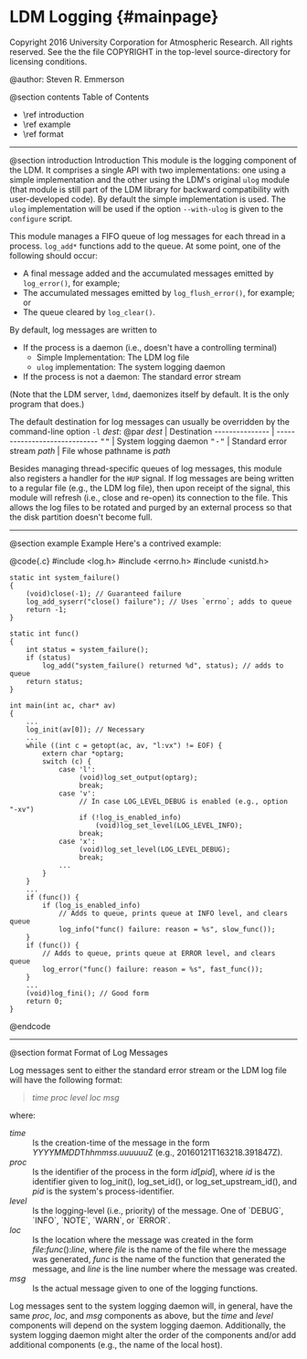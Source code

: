 LDM Logging             {#mainpage}
===========

Copyright 2016 University Corporation for Atmospheric Research. All rights
reserved. See the the file COPYRIGHT in the top-level source-directory for
licensing conditions.

@author: Steven R. Emmerson

@section contents Table of Contents
- \ref introduction
- \ref example
- \ref format

<hr>

@section introduction Introduction
This module is the logging component of the LDM. It comprises a single API
with two implementations: one using a simple implementation and the other
using the LDM's original `ulog` module (that module is still part of the LDM
library for backward compatibility with user-developed code). By default the
simple implementation is used. The `ulog` implementation will be used if the
option `--with-ulog` is given to the `configure` script.

This module manages a FIFO queue of log messages for each thread in a
process. `log_add*` functions add to the queue. At some point, one of the
following should occur:
  - A final message added and the accumulated messages emitted by
    `log_error()`, for example;
  - The accumulated messages emitted by `log_flush_error()`, for example;
    or
  - The queue cleared by `log_clear()`.

By default, log messages are written to
  - If the process is a daemon (i.e., doesn't have a controlling terminal)
    - Simple Implementation: The LDM log file
    - `ulog` implementation: The system logging daemon
  - If the process is not a daemon: The standard error stream

(Note that the LDM server, `ldmd`, daemonizes itself by default. It is the
only program that does.)

The default destination for log messages can usually be overridden by the
command-line option `-l` _dest_:
@par
<em>dest</em>   | Destination
--------------- | -----------------------------
<tt>""</tt>     | System logging daemon
<tt>"-"</tt>    | Standard error stream
<em>path</em>   | File whose pathname is _path_

Besides managing thread-specific queues of log messages, this module also
registers a handler for the `HUP` signal. If log messages are being written
to a regular file (e.g., the LDM log file), then upon receipt of the signal,
this module will refresh (i.e., close and re-open) its connection to the file.
This allows the log files to be rotated and purged by an external process so
that the disk partition doesn't become full.

---------------

@section example Example
Here's a contrived example:

@code{.c}
    #include <log.h>
    #include <errno.h>
    #include <unistd.h>

    static int system_failure()
    {
        (void)close(-1); // Guaranteed failure
        log_add_syserr("close() failure"); // Uses `errno`; adds to queue
        return -1;
    }

    static int func()
    {
        int status = system_failure();
        if (status)
            log_add("system_failure() returned %d", status); // adds to queue
        return status;
    }

    int main(int ac, char* av)
    {
        ...
        log_init(av[0]); // Necessary
        ...
        while ((int c = getopt(ac, av, "l:vx") != EOF) {
            extern char *optarg;
            switch (c) {
                case 'l':
                     (void)log_set_output(optarg);
                     break;
                case 'v':
                     // In case LOG_LEVEL_DEBUG is enabled (e.g., option "-xv")
                     if (!log_is_enabled_info)
                         (void)log_set_level(LOG_LEVEL_INFO);
                     break;
                case 'x':
                     (void)log_set_level(LOG_LEVEL_DEBUG);
                     break;
                ...
            }
        }
        ...
        if (func()) {
            if (log_is_enabled_info)
                // Adds to queue, prints queue at INFO level, and clears queue
                log_info("func() failure: reason = %s", slow_func());
        }
        if (func()) {
            // Adds to queue, prints queue at ERROR level, and clears queue
            log_error("func() failure: reason = %s", fast_func());
        }
        ...
        (void)log_fini(); // Good form
        return 0;
    }
@endcode

<hr>

@section format Format of Log Messages

Log messages sent to either the standard error stream or the LDM log file will
have the following format:

> _time_ _proc_ _level_ _loc_ _msg_

where:
<dl>
<dt><em>time</em> <dd>Is the creation-time of the message in the form
    <em>YYYYMMDD</em>T<em>hhmmss</em>.<em>uuuuuu</em>Z
    (e.g., 20160121T163218.391847Z).
<dt><em>proc</em> <dd>Is the identifier of the process in the form
    <em>id</em>[<em>pid</em>], where <em>id</em> is the identifier given to
    log_init(), log_set_id(), or log_set_upstream_id(), and <em>pid</em> is the
    system's process-identifier.
<dt><em>level</em> <dd>Is the logging-level (i.e., priority) of the message. One
    of `DEBUG`, `INFO`, `NOTE`, `WARN`, or `ERROR`.
<dt><em>loc</em> <dd>Is the location where the message was created in the form
    <em>file</em>:<em>func</em>():<em>line</em>, where <em>file</em> is the name
    of the file where the message was generated, <em>func</em> is the name of
    the function that generated the message, and <em>line</em> is the line
    number where the message was created.
<dt><em>msg</em></dt>  <dd>Is the actual message given to one of the logging
    functions.</dd>
</dl>

Log messages sent to the system logging daemon will, in general, have the same
_proc_, _loc_, and _msg_ components as above, but the _time_ and _level_ 
components will depend on the system logging daemon. Additionally, the system
logging daemon might alter the order of the components and/or add additional
components (e.g., the name of the local host).

